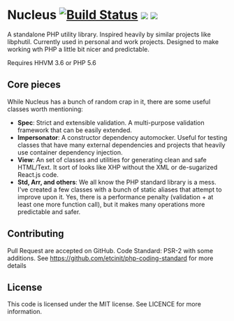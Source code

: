 # Nucleus [![Build Status](https://travis-ci.org/etcinit/nucleus.svg?branch=master)](https://travis-ci.org/etcinit/nucleus) ![](https://img.shields.io/packagist/v/chromabits/nucleus.svg) [![](https://img.shields.io/badge/ApiGen-reference-blue.svg)](http://etcinit.github.io/nucleus)

A standalone PHP utility library. Inspired heavily by similar projects like libphutil. Currently used in personal and work projects. Designed to make working wth PHP a little bit nicer and predictable.

Requires HHVM 3.6 or PHP 5.6

## Core pieces

While Nucleus has a bunch of random crap in it, there are some useful classes worth mentioning:

- **Spec**: Strict and extensible validation. A multi-purpose validation framework that can be easily extended.
- **Impersonator**: A constructor dependency automocker. Useful for testing classes that have many external dependencies and projects that heavily use container dependency injection.
- **View**: An set of classes and utilities for generating clean and safe HTML/Text. It sort of looks like XHP without the XML or de-sugarized React.js code.
- **Std, Arr, and others**: We all know the PHP standard library is a mess. I've created a few classes with a bunch of static aliases that attempt to improve upon it. Yes, there is a performance penalty (validation + at least one more function call), but it makes many operations more predictable and safer.

## Contributing

Pull Request are accepted on GitHub.
Code Standard: PSR-2 with some additions. See https://github.com/etcinit/php-coding-standard for more details

## License

This code is licensed under the MIT license. See LICENCE for more information.
